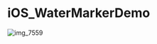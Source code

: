 # iOS_WaterMarkerDemo
![img_7559](https://user-images.githubusercontent.com/2126967/35391866-e0a9e1b0-021a-11e8-92b1-51928a59ec69.png)
